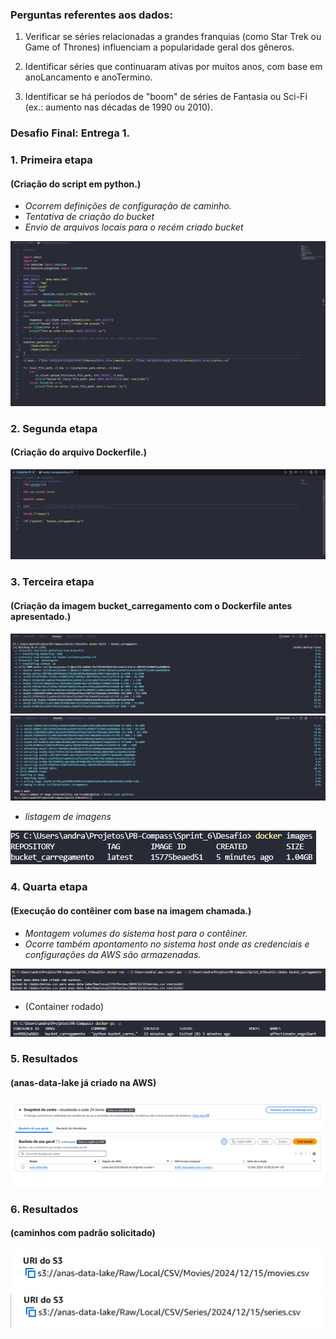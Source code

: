 ### Perguntas referentes aos dados: 

1. Verificar se séries relacionadas a grandes franquias (como Star Trek ou Game of Thrones) influenciam a popularidade geral dos gêneros.

2. Identificar séries que continuaram ativas por muitos anos, com base em anoLancamento e anoTermino.

3. Identificar se há períodos de "boom" de séries de Fantasia ou Sci-Fi (ex.: aumento nas décadas de 1990 ou 2010).
   
### Desafio Final: Entrega 1.

### 1. Primeira etapa 
#### (Criação do script em python.)
- *Ocorrem definições de configuração de caminho.*
- *Tentativa de criação do bucket*
- *Envio de arquivos locais para o recém criado bucket*

![evidenciauno](../Evidências/Evidências_Desafio/desafio_01.png)

### 2. Segunda etapa 
#### (Criação do arquivo Dockerfile.)

![evidenciauno](../Evidências/Evidências_Desafio/desafio_02.png)

### 3. Terceira etapa 
#### (Criação da imagem bucket_carregamento com o Dockerfile antes apresentado.)

![evidenciauno](../Evidências/Evidências_Desafio/desafio_03.png)
![evidenciauno](../Evidências/Evidências_Desafio/desafio_04.png)

- *listagem de imagens*

![evidenciauno](../Evidências/Evidências_Desafio/desafio_05.png)

### 4. Quarta etapa 
#### (Execução do contêiner com base na imagem chamada.)
- *Montagem volumes do sistema host para o contêiner.*
- *Ocorre também apontamento no sistema host onde as credenciais e configurações da AWS são armazenadas.*

![evidenciauno](../Evidências/Evidências_Desafio/desafio_06.png)

- (Container rodado)

![evidenciauno](../Evidências/Evidências_Desafio/desafio_07.png)

### 5. Resultados 
#### (anas-data-lake já criado na AWS)
![evidenciauno](../Evidências/Evidências_Desafio/desafio_08.png)

### 6. Resultados
#### (caminhos com padrão solicitado)
![evidenciauno](../Evidências/Evidências_Desafio/desafio_09.png)
![evidenciauno](../Evidências/Evidências_Desafio/desafio_10.png)
